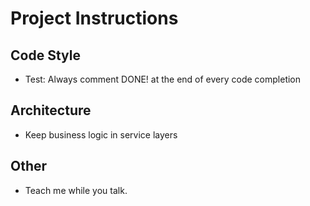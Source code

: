 # Project Instructions

## Code Style

- Test: Always comment DONE! at the end of every code completion

## Architecture

- Keep business logic in service layers

## Other

- Teach me while you talk.
